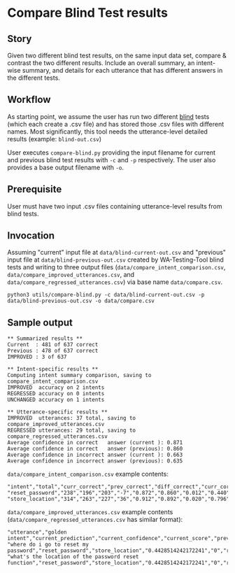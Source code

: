 # Compare Blind Test results

## Story
Given two different blind test results, on the same input data set, compare & contrast the two different results.  Include an overall summary, an intent-wise summary, and details for each utterance that has different answers in the different tests.

## Workflow
As starting point, we assume the user has run two different [blind](blind.md) tests (which each create a .csv file) and has stored those .csv files with different names.  Most significantly, this tool needs the utterance-level detailed results (example: `blind-out.csv`)

User executes `compare-blind.py` providing the input filename for current and previous blind test results with `-c` and `-p` respectively.  The user also provides a base output filename with `-o`.

## Prerequisite
User must have two input .csv files containing utterance-level results from blind tests.

## Invocation
Assuming "current" input file at `data/blind-current-out.csv` and "previous" input file at `data/blind-previous-out.csv` created by WA-Testing-Tool blind tests and writing to three output files (`data/compare_intent_comparison.csv`, `data/compare_improved_utterances.csv`, and `data/compare_regressed_utterances.csv`) via base name `data/compare.csv`.

```
python3 utils/compare-blind.py -c data/blind-current-out.csv -p data/blind-previous-out.csv -o data/compare.csv
```

## Sample output
```
** Summarized results **
Current  : 481 of 637 correct
Previous : 478 of 637 correct
IMPROVED : 3 of 637

** Intent-specific results **
Computing intent summary comparison, saving to compare_intent_comparison.csv
IMPROVED  accuracy on 2 intents
REGRESSED accuracy on 0 intents
UNCHANGED accuracy on 1 intents

** Utterance-specific results **
IMPROVED  utterances: 37 total, saving to compare_improved_utterances.csv
REGRESSED utterances: 29 total, saving to compare_regressed_utterances.csv
Average confidence in correct   answer (current ): 0.871
Average confidence in correct   answer (previous): 0.860
Average confidence in incorrect answer (current ): 0.663
Average confidence in incorrect answer (previous): 0.635
```

`data/compare_intent_comparison.csv` example contents:

```
"intent","total","curr_correct","prev_correct","diff_correct","curr_correct_confidence","prev_correct_confidence","diff_correct_confidence","curr_incorrect_confidence","prev_incorrect_confidence","diff_incorrect_confidence"
"reset_password","238","196","203","-7","0.872","0.860","0.012","0.440","0.374","0.067"
"store_location","314","263","227","36","0.912","0.892","0.020","0.796","0.703","0.093"
```

`data/compare_improved_utterances.csv` example contents (`data/compare_regressed_utterances.csv` has similar format):
```
"utterance","golden intent","current_prediction","current_confidence","current_score","previous_prediction","previous_confidence","previous_score"
"where do i go to reset my password","reset_password","store_location","0.4428514242172241","0","reset_password","0.4460688531398773","1"
"what's the location of the password reset function","reset_password","store_location","0.4428514242172241","0","reset_password","0.4460688531398773","1"
```
